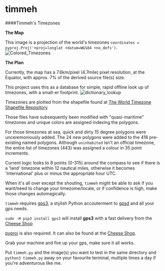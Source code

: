 
# timmeh
####Timmeh's Timezones


**The Map**

This image is a projection of the world's timezones `coordinates = pyproj.Proj('+proj=longlat +datum=WGS84 +no_defs')`.
![Colored_Timezones](https://cloud.githubusercontent.com/assets/4308824/19038948/a0618588-89c9-11e6-995f-11876032535d.png)


**The Plan**

Currently, the map has a 7.6km/pixel (4.7mile) pixel resolution, at the Equator, with approx. 7% of the derived source file(s) size. 

This project uses this as a database for simple, rapid offline look up of timezones, with a small-er footprint.
![dictionary_lookup](https://cloud.githubusercontent.com/assets/4308824/18680742/54fb836c-7fa8-11e6-94a4-479c0fa5216a.png)


Timezones are plotted from the shapefile found at [The World Timezone Shapefile Repository](http://efele.net/maps/tz/world/) 

Those files have subsequently been modified with "quasi-maritime" timezones and unique colors are assigned indexing the polygons.
 
For those timezones at sea, quick and dirty 15 degree polygons were unceremoniously added. The 24 *new* polygons were added to the 418 pre-existing named polygons. Although `uninhabited` isn't an official timezone, the entire list of timezones (443) was assigned a colour in 35 point increments.

Current logic looks to 8 points (0-315) around the compass to see if there is a 'land' timezone within 12 nautical miles, otherwise it becomes 'International' plus or minus the appropriate hour UTC.

When it's all over except the shouting, `timmeh`  might be able to ask if you want/need to change your timezome/locale, or if confidence is high, make those changes automagically.

`timmeh` requires [gps3](https://github.com/wadda/gps3), a stylish Python accouterment to [gpsd](http://www.catb.org/gpsd/) and all your gps needs.

`sudo -H pip3 install gps3` will install **gps3** with a fast delivery from the [Cheese Shop](https://pypi.python.org/pypi/gps3)

[pyproj](https://pypi.python.org/pypi/pyproj/1.9.5.1) is also required.  It can also be found at the [Cheese Shop](https://pypi.python.org/pypi/pyproj/1.9.5.1).

Grab your machine and fire up your gps, make sure it all works.

Put `timmeh.py` and the image(s) you want to test in the same directory and `python3 timmeh.py` away on your favourite terminal, multiple times a day if you're adventurous like me. 

